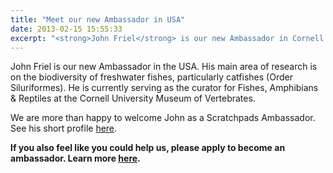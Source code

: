 ```yaml
---
title: "Meet our new Ambassador in USA"
date: 2013-02-15 15:55:33
excerpt: "<strong>John Friel</strong> is our new Ambassador in Cornell University"
---
```


John Friel is our new Ambassador in the USA. His main area of research is on the biodiversity of freshwater fishes, particularly catfishes (Order Siluriformes). He is currently serving as the curator for Fishes, Amphibians & Reptiles at the Cornell University Museum of Vertebrates.

We are more than happy to welcome John as a Scratchpads Ambassador. See his short profile <a href="http://scratchpads.eu/ambassador/john-friel">here</a>.

<strong>If you also feel like you could help us, please apply to become an ambassador. Learn more <a href="http://scratchpads.eu/support/ambassadors"> here</a>.</strong>
